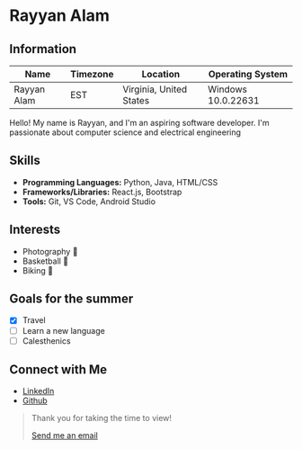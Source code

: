 # Rayyan Alam

## Information

| Name | Timezone | Location | Operating System     |
|-----------------------|---------------------|----------|----------|
| Rayyan Alam   | EST | Virginia, United States   | Windows 10.0.22631|


Hello! My name is Rayyan, and I'm an aspiring software developer. I'm passionate about computer science and electrical engineering

## Skills

- **Programming Languages:**  Python, Java, HTML/CSS
- **Frameworks/Libraries:**   React.js, Bootstrap
- **Tools:**   Git, VS Code, Android Studio
  
## Interests

- Photography 📸
- Basketball 🏀
- Biking 🚴

## Goals for the summer
- [x] Travel
- [ ] Learn a new language
- [ ] Calesthenics

## Connect with Me

- [LinkedIn](https://www.linkedin.com/in/rayyan-alam-a2349324b/)
- [Github](https://github.com/rlam20)

> Thank you for taking the time to view!
> 
> [Send me an email](mailto:ute2br@virginia.edu)

